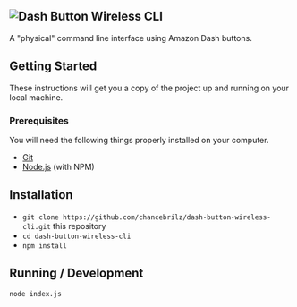 ![Dash Button Wireless CLI](https://i.imgur.com/gUhzTDJ.png)
------
A "physical" command line interface using Amazon Dash buttons.

## Getting Started
These instructions will get you a copy of the project up and running on your local machine.

### Prerequisites
You will need the following things properly installed on your computer.

* [Git](https://git-scm.com/)
* [Node.js](https://nodejs.org/) (with NPM)

## Installation

* `git clone https://github.com/chancebrilz/dash-button-wireless-cli.git` this repository
* `cd dash-button-wireless-cli`
* `npm install`

## Running / Development

`node index.js`
